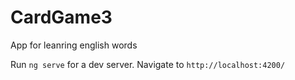 # CardGame3

App for leanring english words

Run `ng serve` for a dev server. Navigate to `http://localhost:4200/`
